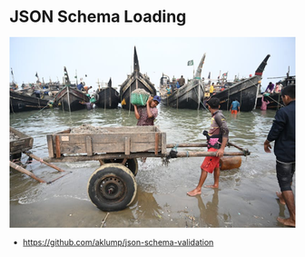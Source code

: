 # JSON Schema Loading

![Loading](images/loading.jpg)

* https://github.com/aklump/json-schema-validation
